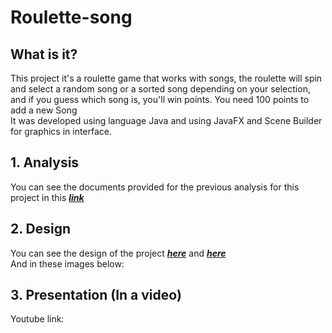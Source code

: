 # Roulette-song
## What is it?
This project it's a roulette game that works with songs, the roulette will spin and select a random song or a sorted song depending on
your selection, and if you guess which song is, you'll win points. You need 100 points to add a new Song<br>
It was developed using language Java and using JavaFX and Scene Builder for graphics in interface.
## 1. Analysis
You can see the documents provided for the previous analysis for this project in this [***link***](INFORME.pdf)
## 2. Design
You can see the design of the project [***here***](resources/data/ProyectoFinal.jpg) and [***here***]() <br> And in these images below: 
## 3. Presentation (In a video)
Youtube link:
